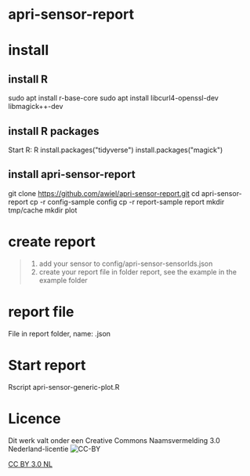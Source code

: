 # apri-sensor-report

# install
## install R
sudo apt install r-base-core
sudo apt install libcurl4-openssl-dev libmagick++-dev
## install R packages
Start R: R
install.packages("tidyverse")
install.packages("magick")

## install apri-sensor-report
git clone https://github.com/awiel/apri-sensor-report.git
cd apri-sensor-report
cp -r config-sample config
cp -r report-sample report
mkdir tmp/cache
mkdir plot

# create report
> 1. add your sensor to config/apri-sensor-sensorIds.json
> 2. create your report file in folder report, see the example in the example folder

# report file
File in report folder, name: <report-name>.json

# Start report
  Rscript apri-sensor-generic-plot.R <report-name>

# Licence
  
Dit werk valt onder een Creative Commons Naamsvermelding 3.0 Nederland-licentie
![CC-BY](https://i.creativecommons.org/l/by/3.0/nl/88x31.png)

[CC BY 3.0 NL](http://creativecommons.org/licenses/by/3.0/nl/)
